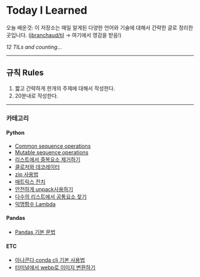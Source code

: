 # Today I Learned

오늘 배운것: 이 저장소는 매일 알게된 다양한 언어와 기술에 대해서 간략한 글로 정리한 곳입니다.
([jbranchaud/til](https://github.com/jbranchaud/til) -> 여기에서 영감을 받음!)

*12 TILs and counting...*

---

## 규칙 Rules

1. 짧고 간략하게 한개의 주제에 대해서 작성한다.
2. 20분내로 작성한다.

---

### 카테고리

#### Python

- [Common sequence operations](python/common-sequence-operations.md)
- [Mutable sequence operations](python/mutable-sequence-operations.md)
- [리스트에서 중복요소 제거하기](python/remove-duplicates.md)
- [클로저와 데코레이터](python/closure.md)
- [zip 사용법](python/zip.md)
- [매트릭스 전치](python/transpose-matrix.md)
- [안전하게 unpack사용하기](python/safe-unpacking.md)
- [다수의 리스트에서 공통요소 찾기](python/find-duplicates-in-lists.md)
- [익명함수 Lambda](python/anonymous-function.md)

#### Pandas

- [Pandas 기본 문법](pandas/basic-pd.md)

#### ETC

- [아나콘다 conda cli 기본 사용법](etc/anaconda-cli.md)
- [터미널에서 webp로 이미지 변환하기](etc/convert-to-webp.md)
